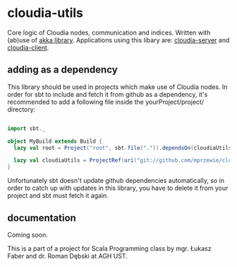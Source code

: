 # cloudia-utils
Core logic of Cloudia nodes, communication and indices. Written with (ab)use of [akka library](http://akka.io/). Applications using this libary are: [cloudia-server](https://github.com/mprzewie/cloudia-server) and [cloudia-client](https://github.com/mprzewie/cloudia-client/blob/master/README.md).

## adding as a dependency
This library should be used in projects which make use of Cloudia nodes. 
In order for sbt to include and fetch it from github as a dependency, it's recommended to add a following file inside the yourProject/project/ directory:

```scala

import sbt._

object MyBuild extends Build {
  lazy val root = Project("root", sbt.file(".")).dependsOn(cloudiaUtils)

  lazy val cloudiaUtils = ProjectRef(uri("git://github.com/mprzewie/cloudia-utils.git#master"), "cloudia-utils")
}

```

Unfortunately sbt doesn't update github dependencies automatically, so in order to catch up with updates in this library, you have to delete it from your project and sbt must fetch it again.


## documentation 
Coming soon.

This is a part of a project for Scala Programming class by mgr. Łukasz Faber and dr. Roman Dębski at AGH UST.
